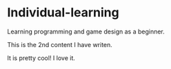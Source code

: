 # Individual-learning
Learning programming and game design as a beginner.

This is the 2nd content I have writen.

It is pretty cool! I love it.
